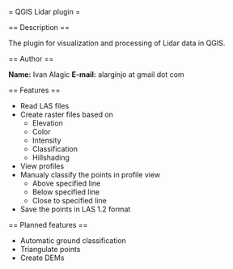 = QGIS Lidar plugin = 

== Description == 
   
The plugin for visualization and processing of Lidar data in QGIS. 

== Author == 
 
**Name:** Ivan Alagic
**E-mail:** alarginjo at gmail dot com 

== Features == 

- Read LAS files 
- Create raster files based on 
    - Elevation 
    - Color 
    - Intensity 
    - Classification 
    - Hillshading 
- View profiles 
- Manualy classify the points in profile view 
    - Above specified line 
    - Below specified line 
    - Close to specified line 
- Save the points in LAS 1.2 format 

== Planned features == 

- Automatic ground classification 
- Triangulate points 
- Create DEMs 
